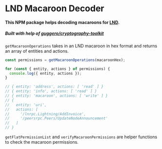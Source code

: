 # LND Macaroon Decoder

#### This NPM package helps decoding macaroons for [LND](https://github.com/lightningnetwork/lnd).

##### Built with help of [guggero/cryptography-toolkit](https://github.com/guggero/cryptography-toolkit)

`getMacaroonOperations` takes in an LND macaroon in hex format and returns an array of entities and actions.

```typescript
const permissions = getMacaroonOperations(macaroonHex);

for (const { entity, actions } of permissions) {
  console.log({ entity, actions });
}

// { entity: 'address', actions: [ 'read' ] }
// { entity: 'info', actions: [ 'read' ] }
// { entity: 'macaroon', actions: [ 'write' ] }
// {
//   entity: 'uri',
//   actions: [
//     '/lnrpc.Lightning/AddInvoice',
//     '/peersrpc.Peers/UpdateNodeAnnouncement'
//   ]
// }
```

`getFlatPermissionList` and `verifyMacaroonPermissions` are helper functions to check the macaroon permissions.

